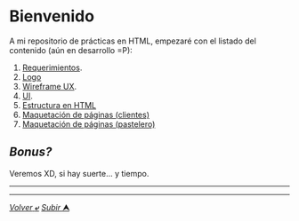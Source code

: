 # Bienvenido

A mi repositorio de prácticas en HTML, empezaré con el listado del contenido (aún en desarrollo =P):

1. [Requerimientos](requerimientos.md "Ver requerimientos").
2. [Logo](/HTML/logo.md)
3. [Wireframe UX](/HTML/Media/Wireframe%20Practica%201.pdf "Wireframe PDF").
4. [UI](https://www.figma.com/file/krWi2ktG8I71dmAhHOmg8y/UI-Pasteleria?node-id=0%3A1).
5. [Estructura en HTML]()
6. [Maquetación de páginas (clientes)]()
7. [Maquetación de páginas (pastelero)]()

## ***Bonus?*** 
Veremos XD, si hay suerte... y tiempo.

---
---
[*Volver* **&ldca;**](/README.md "Ir a Readme") [*Subir* **&#11165;**](# "Ir al título")
